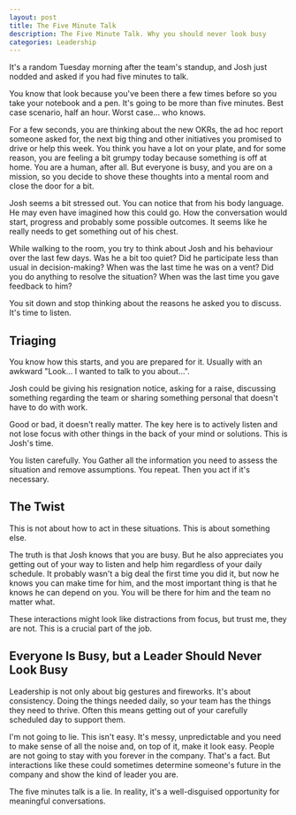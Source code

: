 ```yaml
---
layout: post
title: The Five Minute Talk
description: The Five Minute Talk. Why you should never look busy
categories: Leadership
---
```


It's a random Tuesday morning after the team's standup, and Josh just nodded and asked if you had five minutes to talk.

You know that look because you've been there a few times before so you take your notebook and a pen. It's going to be more than five minutes. Best case scenario, half an hour. Worst case... who knows.

For a few seconds, you are thinking about the new OKRs, the ad hoc report someone asked for, the next big thing and other initiatives you promised to drive or help this week. You think you have a lot on your plate, and for some reason, you are feeling a bit grumpy today because something is off at home. You are a human, after all. But everyone is busy, and you are on a mission, so you decide to shove these thoughts into a mental room and close the door for a bit.

Josh seems a bit stressed out. You can notice that from his body language. He may even have imagined how this could go. How the conversation would start, progress and probably some possible outcomes. It seems like he really needs to get something out of his chest.

While walking to the room, you try to think about Josh and his behaviour over the last few days. Was he a bit too quiet? Did he participate less than usual in decision-making? When was the last time he was on a vent? Did you do anything to resolve the situation? When was the last time you gave feedback to him?

You sit down and stop thinking about the reasons he asked you to discuss. It's time to listen.

## Triaging

You know how this starts, and you are prepared for it. Usually with an awkward "Look... I wanted to talk to you about...".

Josh could be giving his resignation notice, asking for a raise, discussing something regarding the team or sharing something personal that doesn't have to do with work.

Good or bad, it doesn't really matter. The key here is to actively listen and not lose focus with other things in the back of your mind or solutions. This is Josh's time.

You listen carefully. You Gather all the information you need to assess the situation and remove assumptions. You repeat. Then you act if it's necessary.

## The Twist

This is not about how to act in these situations. This is about something else.

The truth is that Josh knows that you are busy. But he also appreciates you getting out of your way to listen and help him regardless of your daily schedule. It probably wasn't a big deal the first time you did it, but now he knows you can make time for him, and the most important thing is that he knows he can depend on you. You will be there for him and the team no matter what.

These interactions might look like distractions from focus, but trust me, they are not. This is a crucial part of the job.

## Everyone Is Busy, but a Leader Should Never Look Busy

Leadership is not only about big gestures and fireworks. It's about consistency. Doing the things needed daily, so your team has the things they need to thrive. Often this means getting out of your carefully scheduled day to support them.

I'm not going to lie. This isn't easy. It's messy, unpredictable and you need to make sense of all the noise and, on top of it, make it look easy. People are not going to stay with you forever in the company. That's a fact. But interactions like these could sometimes determine someone's future in the company and show the kind of leader you are.

The five minutes talk is a lie. In reality, it's a well-disguised opportunity for meaningful conversations.
